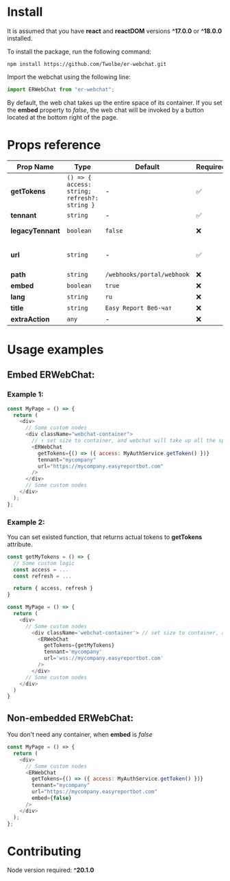 # Install

It is assumed that you have **react** and **reactDOM** versions **^17.0.0** or **^18.0.0** installed.

To install the package, run the following command:

```console
npm install https://github.com/Twolbe/er-webchat.git
```

Import the webchat using the following line:

```js
import ERWebChat from "er-webchat";
```

By default, the web chat takes up the entire space of its container.
If you set the **embed** property to _false_, the web chat will be invoked by a button located at the bottom right of the page.

# Props reference

| Prop Name         | Type                                         | Default                    | Required | Description                                                                                                |
| ----------------- | -------------------------------------------- | -------------------------- | -------- | ---------------------------------------------------------------------------------------------------------- |
| **getTokens**     | `() => { access: string; refresh?: string }` | -                          | ✅       | function; returns current access and refresh tokens; refresh token is optional                             |
| **tennant**       | `string`                                     | -                          | ✅       | client realm in keycloak                                                                                   |
| **legacyTennant** | `boolean`                                    | `false`                    | ❌       | if `true`, uses legacy tennant structure in ER<25.3.5                                                      |
| **url**           | `string`                                     | -                          | ✅       | URL to reach ER core: [protocol]://easyreport.mycompany.com; protocol values: `wss`, `https`, `ws`, `http` |
| **path**          | `string`                                     | `/webhooks/portal/webhook` | ❌       | path to socket connection                                                                                  |
| **embed**         | `boolean`                                    | `true`                     | ❌       | webchat on page or over page                                                                               |
| **lang**          | `string`                                     | `ru`                       | ❌       | language                                                                                                   |
| **title**         | `string`                                     | `Easy Report Веб-чат`      | ❌       | webchat title                                                                                              |
| **extraAction**   | `any`                                        | -                          | ❌       | extra action for header                                                                                    |

# Usage examples

## Embed ERWebChat:

### Example 1:

```js
const MyPage = () => {
  return (
    <div>
      // Some custom nodes
      <div className="webchat-container">
        // ↑ set size to container, and webchat will take up all the space
        <ERWebChat
          getTokens={() => ({ access: MyAuthService.getToken() })}
          tennant="mycompany"
          url="https://mycompany.easyreportbot.com"
        />
      </div>
      // Some custom nodes
    </div>
  );
};
```

### Example 2:

You can set existed function, that returns actual tokens to **getTokens** attribute.

```js
const getMyTokens = () => {
  // Some custom logic
  const access = ...
  const refresh = ...

  return { access, refresh }
}

const MyPage = () => {
  return (
    <div>
      // Some custom nodes
        <div className='webchat-container'> // set size to container, and webchat will take up all the space
          <ERWebChat
            getTokens={getMyTokens}
            tennant='mycompany'
            url='wss://mycompany.easyreportbot.com'
          />
        </div>
      // Some custom nodes
    </div>
  )
}
```

## Non-embedded ERWebChat:

You don't need any container, when **embed** is _false_

```js
const MyPage = () => {
  return (
    <div>
      // Some custom nodes
      <ERWebChat
        getTokens={() => ({ access: MyAuthService.getToken() })}
        tennant="mycompany"
        url="https://mycompany.easyreportbot.com"
        embed={false}
      />
    </div>
  );
};
```

# Contributing

Node version required: **^20.1.0**
